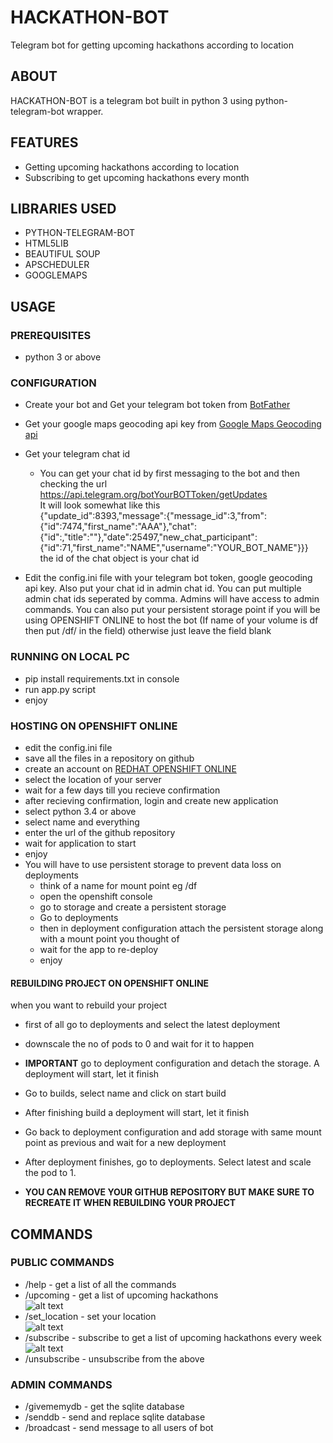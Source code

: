 # HACKATHON-BOT
Telegram bot for getting upcoming hackathons according to location

## ABOUT
HACKATHON-BOT is a telegram bot built in python 3 using python-telegram-bot wrapper.

## FEATURES
* Getting upcoming hackathons according to location  
* Subscribing to get upcoming hackathons every month  

## LIBRARIES USED
* PYTHON-TELEGRAM-BOT  
* HTML5LIB  
* BEAUTIFUL SOUP    
* APSCHEDULER  
* GOOGLEMAPS
  
## USAGE
### PREREQUISITES
* python 3 or above

### CONFIGURATION
* Create your bot and Get your telegram bot token from [BotFather](https://core.telegram.org/bots#botfather)  
* Get your google maps geocoding api key from [Google Maps Geocoding api](https://developers.google.com/maps/documentation/geocoding/intro)  
* Get your telegram chat id
   * You can get your chat id by first messaging to the bot and then checking the url https://api.telegram.org/botYourBOTToken/getUpdates  
It will look somewhat like this  
{"update_id":8393,"message":{"message_id":3,"from":{"id":7474,"first_name":"AAA"},"chat":{"id":,"title":""},"date":25497,"new_chat_participant":{"id":71,"first_name":"NAME","username":"YOUR_BOT_NAME"}}}  
the id of the chat object is your chat id  

* Edit the config.ini file with your telegram bot token, google geocoding api key. Also put your chat id in admin chat id. You can put multiple admin chat ids seperated by comma. Admins will have access to admin commands. You can also put your persistent storage point if you will be using OPENSHIFT ONLINE to host the bot (If name of your volume is df then put /df/ in the field) otherwise just leave the field blank 

### RUNNING ON LOCAL PC
* pip install requirements.txt in console
* run app.py script
* enjoy

### HOSTING ON OPENSHIFT ONLINE
* edit the config.ini file
* save all the files in a repository on github  
* create an account on [REDHAT OPENSHIFT ONLINE](https://www.openshift.com)
* select the location of your server 
* wait for a few days till you recieve confirmation
* after recieving confirmation, login and create new application
* select python 3.4 or above
* select name and everything
* enter the url of the github repository
* wait for application to start
* enjoy
* You will have to use persistent storage to prevent data loss on deployments
  * think of a name for mount point eg /df
  * open the openshift console
  * go to storage and create a persistent storage
  * Go to deployments
  * then in deployment configuration attach the persistent storage along with a mount point you thought of
  * wait for the app to re-deploy
  * enjoy

#### REBUILDING PROJECT ON OPENSHIFT ONLINE  
when you want to rebuild your project  

* first of all go to deployments and select the latest deployment
* downscale the no of pods to 0 and wait for it to happen
*  **IMPORTANT** go to deployment configuration and detach the storage. A deployment will start, let it finish
* Go to builds, select name and click on start build
* After finishing build a deployment will start, let it finish
* Go back to deployment configuration and add storage with same mount point as previous and wait for a new deployment
* After deployment finishes, go to deployments. Select latest and scale the pod to 1.  

* **YOU CAN REMOVE YOUR GITHUB REPOSITORY BUT MAKE SURE TO RECREATE IT WHEN REBUILDING YOUR PROJECT**  

## COMMANDS
### PUBLIC COMMANDS
* /help - get a list of all the commands
* /upcoming - get a list of upcoming hackathons  
![alt text](https://github.com/Gotham13121997/HACKATHON-BOT/blob/master/gifs/upcoming.gif)  
* /set_location - set your location  
![alt text](https://github.com/Gotham13121997/HACKATHON-BOT/blob/master/gifs/set_location.gif)  
* /subscribe - subscribe to get a list of upcoming hackathons every week  
![alt text](https://github.com/Gotham13121997/HACKATHON-BOT/blob/master/gifs/subscribe.gif)  
* /unsubscribe - unsubscribe from the above  

### ADMIN COMMANDS
* /givememydb - get the sqlite database
* /senddb - send and replace sqlite database
* /broadcast - send message to all users of bot  